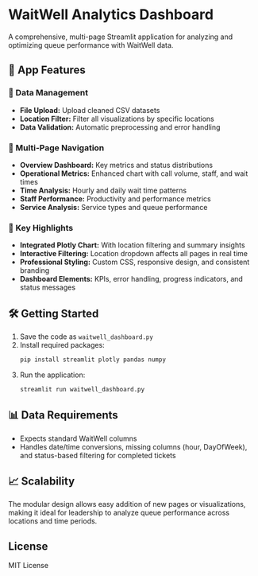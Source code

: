 # WaitWell Analytics Dashboard

A comprehensive, multi-page Streamlit application for analyzing and optimizing queue performance with WaitWell data.

## 🚀 App Features

### 📁 Data Management
- **File Upload:** Upload cleaned CSV datasets
- **Location Filter:** Filter all visualizations by specific locations
- **Data Validation:** Automatic preprocessing and error handling

### 📱 Multi-Page Navigation
- **Overview Dashboard:** Key metrics and status distributions
- **Operational Metrics:** Enhanced chart with call volume, staff, and wait times
- **Time Analysis:** Hourly and daily wait time patterns
- **Staff Performance:** Productivity and performance metrics
- **Service Analysis:** Service types and queue performance

### 🎯 Key Highlights
- **Integrated Plotly Chart:** With location filtering and summary insights
- **Interactive Filtering:** Location dropdown affects all pages in real time
- **Professional Styling:** Custom CSS, responsive design, and consistent branding
- **Dashboard Elements:** KPIs, error handling, progress indicators, and status messages

## 🛠️ Getting Started

1. Save the code as `waitwell_dashboard.py`
2. Install required packages:
    ```bash
    pip install streamlit plotly pandas numpy
    ```
3. Run the application:
    ```bash
    streamlit run waitwell_dashboard.py
    ```

## 📊 Data Requirements

- Expects standard WaitWell columns
- Handles date/time conversions, missing columns (hour, DayOfWeek), and status-based filtering for completed tickets

## 📈 Scalability

The modular design allows easy addition of new pages or visualizations, making it ideal for leadership to analyze queue performance across locations and time periods.

## License

MIT License